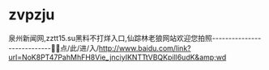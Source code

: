 # zvpzju
泉州新闻网,zztt15.su黑料不打烊入口,仙踪林老狼网站欢迎您拍照----------------------------🌺🌺点/此/进/入/http://www.baidu.com/link?url=NoK8PT47PahMhFH8Vie_jnciyIKNTTtVBQKpill6udK&amp;wd
